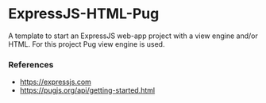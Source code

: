 # ExpressJS-HTML-Pug
A template to start an ExpressJS web-app project with a view engine and/or HTML.
For this project Pug view engine is used.

### References
- https://expressjs.com
- https://pugjs.org/api/getting-started.html